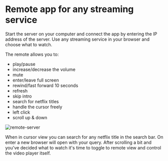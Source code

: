 # Remote app for any streaming service
Start the server on your computer and connect the app by entering the IP address of the server.
Use any streaming service in your browser and choose what to watch.

The remote allows you to:
* play/pause
* increase/decrease the volume
* mute
* enter/leave full screen
* rewind/fast forward 10 seconds
* refresh
* skip intro
* search for netflix titles
* handle the cursor freely
* left click
* scroll up & down

![remote-server](https://github.com/marbad1994/streaming-remote-app/assets/39617739/1db0ec4e-9c52-4788-8e70-c612d8909071)

When in cursor view you can search for any netflix title in the search bar. On enter a new browser will open with your query.
After scrolling a bit and you've decided what to watch it's time to toggle to remote view and control the video player itself.
